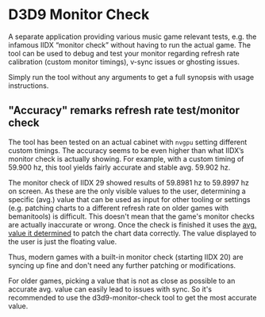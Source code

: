 # D3D9 Monitor Check

A separate application providing various music game relevant tests, e.g. the infamous IIDX “monitor
check” without having to run the actual game. The tool can be used to debug and test your monitor
regarding refresh rate calibration (custom monitor timings), v-sync issues or ghosting issues.

Simply run the tool without any arguments to get a full synopsis with usage instructions.

## "Accuracy" remarks refresh rate test/monitor check

The tool has been tested on an actual cabinet with `nvgpu` setting different custom timings. The
accuracy seems to be even higher than what IIDX’s monitor check is actually showing. For example,
with a custom timing of 59.900 hz, this tool yields fairly accurate and stable avg. 59.902 hz.

The monitor check of IIDX 29 showed results of 59.8981 hz to 59.8997 hz on screen. As these are the
only visible values to the user, determining a specific (avg.) value that can be used as input for
other tooling or settings (e.g. patching charts to a different refresh rate on older games with
bemanitools) is difficult. This doesn't mean that the game's monitor checks are actually
inaccurate or wrong. Once the check is finished it uses the
[avg. value it determined](../dev/journal/2025-02-09-iidx-engine.md) to patch the chart data
correctly. The value displayed to the user is just the floating value.

Thus, modern games with a built-in monitor check (starting IIDX 20) are syncing up
fine and don't need any further patching or modifications.

For older games, picking a value that is not as close as possible to an accurate avg. value can
easily lead to issues with sync. So it's recommended to use the d3d9-monitor-check tool to get the
most accurate value.